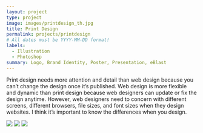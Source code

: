 ```yaml
---
layout: project
type: project
image: images/printdesign_th.jpg
title: Print Design
permalink: projects/printdesign
# All dates must be YYYY-MM-DD format!
labels:
  - Illustration
  - Photoshop
summary: Logo, Brand Identity, Poster, Presentation, eBlast 
---
```

Print design needs more attention and detail than web design because you can’t change the design once it’s published. Web design is more flexible and dynamic than print design because web designers can update or fix the design anytime. However, web designers need to concern with different screens, different browsers, file sizes, and font sizes when they design websites. I think it’s important to know the differences when you design.

<img class="ui image" src="{{ site.baseurl }}/images/logos.jpg">

<img class="ui image" src="{{ site.baseurl }}/images/AIR_ppt.jpg">

<img class="ui image" src="{{ site.baseurl }}/images/icc.jpg">





